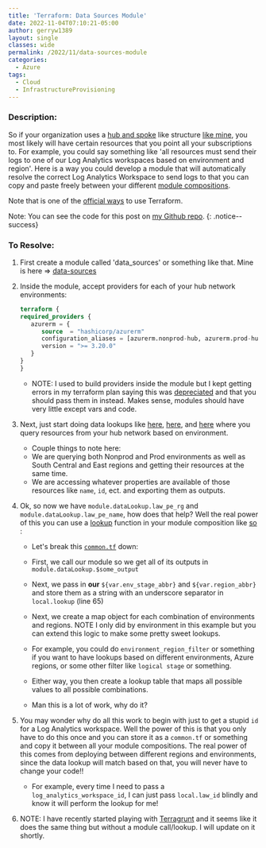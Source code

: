 ```yaml
---
title: 'Terraform: Data Sources Module'
date: 2022-11-04T07:10:21-05:00
author: gerryw1389
layout: single
classes: wide
permalink: /2022/11/data-sources-module
categories:
  - Azure
tags:
  - Cloud
  - InfrastructureProvisioning
---
```

<!--more-->

### Description:

So if your organization uses a [hub and spoke](https://learn.microsoft.com/en-us/azure/cloud-adoption-framework/decision-guides/software-defined-network/hub-spoke) like structure [like mine](https://automationadmin.com/2022/10/tf-new-subscription), you most likely will have certain resources that you point all your subscriptions to. For example, you could say something like 'all resources must send their logs to one of our Log Analytics workspaces based on environment and region'. Here is a way you could develop a module that will automatically resolve the correct Log Analytics Workspace to send logs to that you can copy and paste freely between your different [module compositions](https://automationadmin.com/2022/08/calling-remote-modules).

Note that is one of the [official ways](https://developer.hashicorp.com/terraform/language/modules/develop/composition#data-only-modules) to use Terraform.

Note: You can see the code for this post on [my Github repo](https://github.com/gerryw1389/terraform-modules/tree/main/data-sources).
{: .notice--success}

### To Resolve:

1. First create a module called 'data_sources' or something like that. Mine is here => [data-sources](https://github.com/gerryw1389/terraform-modules/tree/main/data-sources)

1. Inside the module, accept providers for each of your hub network environments:

   ```terraform
   terraform {
   required_providers {
      azurerm = {
         source  = "hashicorp/azurerm"
         configuration_aliases = [azurerm.nonprod-hub, azurerm.prod-hub, ]
         version = ">= 3.20.0"
      }
   }
   }
   ```

   - NOTE: I used to build providers inside the module but I kept getting errors in my terraform plan saying this was [depreciated](https://developer.hashicorp.com/terraform/language/modules/develop/providers#legacy-shared-modules-with-provider-configurations) and that you should pass them in instead. Makes sense, modules should have very little except vars and code.

1. Next, just start doing data lookups like [here](https://github.com/gerryw1389/terraform-modules/blob/main/data-sources/data_event_hub.tf), [here](https://github.com/gerryw1389/terraform-modules/blob/main/data-sources/data_law.tf), and [here](https://github.com/gerryw1389/terraform-modules/blob/main/data-sources/data_priv_dns.tf) where you query resources from your hub network based on environment.

   - Couple things to note here:
   - We are querying both Nonprod and Prod environments as well as South Central and East regions and getting their resources at the same time.
   - We are accessing whatever properties are available of those resources like `name`, `id`, ect. and exporting them as outputs.

3. Ok, so now we have `module.dataLookup.law_pe_rg` and `module.dataLookup.law_pe_name`, how does that help? Well the real power of this you can use a [lookup](https://developer.hashicorp.com/terraform/language/functions/lookup) function in your module composition like [so](https://github.com/gerryw1389/terraform-modules/blob/main/data-sources/examples/common.tf) :

   - Let's break this [`common.tf`](https://github.com/gerryw1389/terraform-modules/blob/main/data-sources/examples/common.tf) down:

   - First, we call our module so we get all of its outputs in `module.dataLookup.$some_output`
   - Next, we pass in **our** `${var.env_stage_abbr}` and `${var.region_abbr}` and store them as a string with an underscore separator in `local.lookup` (line 65)
   - Next, we create a map object for each combination of environments and regions. NOTE I only did by environment in this example but you can extend this logic to make some pretty sweet lookups.
   - For example, you could do `environment_region_filter` or something if you want to have lookups based on different environments, Azure regions, or some other filter like `logical stage` or something.
   - Either way, you then create a lookup table that maps all possible values to all possible combinations.
   - Man this is a lot of work, why do it?

4. You may wonder why do all this work to begin with just to get a stupid `id` for a Log Analytics workspace. Well the power of this is that you only have to do this once and you can store it as a `common.tf` or something and copy it between all your module compositions. The real power of this comes from deploying between different regions and environments, since the data lookup will match based on that, you will never have to change your code!!

   - For example, every time I need to pass a `log_analytics_workspace_id`, I can just pass `local.law_id` blindly and know it will perform the lookup for me!

1. NOTE: I have recently started playing with [Terragrunt](https://automationadmin.com/2023/01/terragrunt-repo-structure-v1) and it seems like it does the same thing but without a module call/lookup. I will update on it shortly.